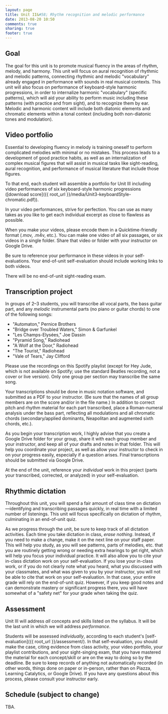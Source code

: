 ```yaml
---
layout: page
title: Unit II&#58; Rhythm recognition and melodic performance
date: 2013-08-20 10:50
comments: true
sharing: true
footer: true
---
```


## Goal ##

The goal for this unit is to promote musical fluency in the areas of rhythm, melody, and harmony. This unit will focus on aural recognition of rhythmic and melodic patterns, connecting rhythmic and melodic "vocabulary" already engaged in performance with sounds in real musical contexts. This unit will also focus on performance of keyboard-style harmonic progressions, in order to internalize harmonic "vocabulary" (specific patterns), which will aid your ability to perform music including these patterns (with practice and from sight), and to recognize them by ear. Melodic and harmonic content will include both diatonic elements and chromatic elements within a tonal context (including both non-diatonic tones and modulation).

## Video portfolio ##

Essential to developing fluency in melody is training oneself to perform complicated melodies with minimal or no mistakes. This process leads to a development of good practice habits, as well as an internalization of complex musical figures that will assist in musical tasks like sight-reading, aural recognition, and performance of musical literature that include those figures.

To that end, each student will assemble a portfolio for Unit III including video performances of six keyboard-style harmonic progressions ([download score]({{ root_url }}/media/Unit3-keyboardStyle-chromatic.pdf)).  

In your video performances, strive for perfection. You can use as many takes as you like to get each individual excerpt as close to flawless as possible. 

When you make your videos, please encode them in a Quicktime-friendly format (.mov, .m4v, etc.). You can make one video of all six passages, or six videos in a single folder. Share that video or folder with your instructor on Google Drive.

Be sure to reference your performance in these videos in your self-evaluations. Your end-of-unit self-evaluation should include working links to both videos.

There will be no end-of-unit sight-reading exam.

## Transcription project ##

In groups of 2–3 students, you will transcribe all vocal parts, the bass guitar part, and any *melodic* instrumental parts (no piano or guitar chords) to one of the following songs:

- "Automaton," Pernice Brothers  
- "Bridge over Troubled Waters," Simon & Garfunkel  
- "Les Champs-Elysées," Joe Dassin  
- "Pyramid Song," Radiohead  
- "A Wolf at the Door," Radiohead  
- "The Tourist," Radiohead  
- "Vale of Tears," Jay Clifford

Please use the recordings on this Spotify playlist (except for Hey Jude, which is not available on Spotify; use the standard Beatles recording, not a cover or live version). Only one group per section may transcribe the same song. 

Your transcriptions should be done in music notation software, and submitted as a PDF to your instructor. (Be sure that the names of all group members are on the score and/or in the file name.) In addition to correct pitch and rhythm material for each part transcribed, place a Roman-numeral analysis under the bass part, reflecting all modulations and all chromatic chords (secondary/applied dominants, Neapolitan and augmented sixth chords, etc.).

As you begin your transcription work, I highly advise that you create a Google Drive folder for your group, share it with each group member and your instructor, and keep all of your drafts and notes in that folder. This will help you coordinate your project, as well as allow your instructor to check in on your progress easily, especially if a question arises. Final transcriptions should be submitted via Google Drive.

At the end of the unit, reference your *individual* work in this project (parts your transcribed, corrected, or analyzed) in your self-evaluation.

## Rhythmic dictation ##

Throughout this unit, you will spend a fair amount of class time on dictation—identifying and transcribing passages quickly, in real time with a limited number of listenings. This unit will focus specifically on dictation of rhythm, culminating in an end-of-unit quiz. 

As we progress through the unit, be sure to keep track of all dictation activities. Each time you take dictation in class, *erase nothing*. Instead, if you need to make a change, make it on the next line on your staff paper. This will help you study, as you will see patterns, parts of melodies, etc. that you are routinely getting wrong or needing extra hearings to get right, which will help you focus your individual practice. It will also allow you to cite your in-class dictation work on your self-evaluation. If you lose your in-class work, or if you do not clearly note what you heard, what you discussed with your classmates, and what was given to you by your instructor, you will not be able to cite that work on your self-evaluation. In that case, your entire grade will rely on the end-of-unit quiz. However, if you keep good notes and can demonstrate mastery or significant progress there, you will have somewhat of a "safety net" for your grade when taking the quiz.

## Assessment ##

Unit III will address *all* concepts and skills listed on the syllabus. It will be the last unit in which we will address *performance*.

Students will be assessed *individually*, according to each student's [self-evaluation]({{ root_url }}/assessment/). In that self-evaluation, you should make the case, citing evidence from class activity, your video portfolio, your playlist contributions, and your sight-singing exam, that you have mastered the material for each concept/skill or are on the way to doing so by the deadline. Be sure to keep records of anything not automatically recorded (in other words, things done on paper or in-person, rather than on Piazza, Learning Catalytics, or Google Drive). If you have any questions about this process, please consult your instructor early. 

## Schedule (subject to change) ##

TBA.